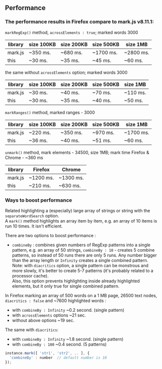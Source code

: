 ## Performance

### The performance results in Firefox compare to mark.js v8.11.1:
`markRegExp()` method, `acrossElements : true`; marked words 3000

|    library     |  size 100KB  |   size 200KB  |   size 500KB  |   size 1MB    |
|----------------|--------------|---------------|---------------|---------------|
|  mark.js       |   ~350 ms.   |     ~680 ms.  |   ~1700 ms.   |   ~2800 ms.   |
|  this          |    ~30 ms.   |      ~35 ms.  |     ~45 ms.   |     ~60 ms.   |

the same without `acrossElements` option; marked words 3000

|    library     |  size 100KB  |   size 200KB  |   size 500KB  |   size 1MB    |
|----------------|--------------|---------------|---------------|---------------|
|  mark.js       |   ~30 ms.    |     ~40 ms.   |    ~70 ms.    |    ~110 ms.   |
|  this          |   ~30 ms.    |     ~35 ms.   |    ~40 ms.    |     ~50 ms.   |

`markRanges()` method, marked ranges - 3000

|    library     |  size 100KB  |   size 200KB  |   size 500KB  |   size 1MB    |
|----------------|--------------|---------------|---------------|---------------|
|  mark.js       |   ~220 ms.   |     ~350 ms.  |       ~970 ms.|   ~1700 ms.   |
|  this          |   ~36 ms.    |     ~40 ms.   |       ~51 ms. |     ~60 ms.   |

`unmark()` method, mark elements - 34500, size 1MB; mark time Firefox & Chrome - ~360 ms

|    library     |   Firefox    |    Chrome     |
|----------------|--------------|---------------|
|  mark.js       |   ~1200 ms.  |    ~1300 ms.  |
|  this          |   ~210 ms.   |    ~630 ms.   |

### Ways to boost performance
Related highlighting a (especially) large array of strings or string with the `separateWordSearch` option.  
A `mark()` method highlights an array item by item, e.g. an array of 10 items is run 10 times. It isn't efficient.

There are two options to boost performance :
* `combineBy` : combines given numbers of RegExp patterns into a single pattern, e.g. an array of 50 strings, `combineBy : 10` - creates 5 combine patterns, so instead of 50 runs there are only 5 runs. Any number bigger than the array length or `Infinity` creates a single combined pattern.
  Note: with `diacritics` option, a single pattern can be monstrous and more slowly, it's better to create 5-7 patterns (it's probably related to a processor cache).  
  Also, this option prevents highlighting inside already highlighted elements, but it only true for single combined pattern.
  
In Firefox marking an array of 500 words on a 1 MB page, 26500 text nodes, `diacritics : false` and ~7600 highlighted words :
- with `combineBy : Infinity` ~0.2 second. (single pattern)
- with `acrossElements` options ~21 sec.
- without above options ~19 sec.

The same with `diacritics`:
- with `combineBy : Infinity` ~1.8 second. (single pattern)
- with `combineBy : 100` ~0.4 second. (5 patterns)

``` js
instance.mark([ 'str1', 'str2', .. ], {
  'combineBy' : number  // default number is 10
});
```